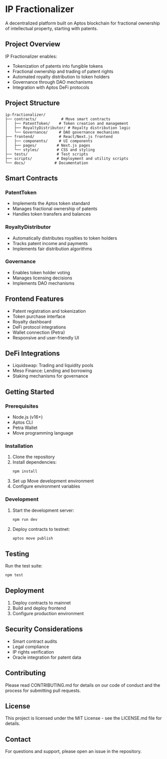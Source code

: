 # IP Fractionalizer

A decentralized platform built on Aptos blockchain for fractional ownership of intellectual property, starting with patents.

## Project Overview

IP Fractionalizer enables:
- Tokenization of patents into fungible tokens
- Fractional ownership and trading of patent rights
- Automated royalty distribution to token holders
- Governance through DAO mechanisms
- Integration with Aptos DeFi protocols

## Project Structure

```
ip-fractionalizer/
├── contracts/           # Move smart contracts
│   ├── PatentToken/    # Token creation and management
│   ├── RoyaltyDistributor/ # Royalty distribution logic
│   └── Governance/     # DAO governance mechanisms
├── frontend/           # React/Next.js frontend
│   ├── components/     # UI components
│   ├── pages/         # Next.js pages
│   └── styles/        # CSS and styling
├── tests/             # Test scripts
├── scripts/           # Deployment and utility scripts
└── docs/             # Documentation
```

## Smart Contracts

### PatentToken
- Implements the Aptos token standard
- Manages fractional ownership of patents
- Handles token transfers and balances

### RoyaltyDistributor
- Automatically distributes royalties to token holders
- Tracks patent income and payments
- Implements fair distribution algorithms

### Governance
- Enables token holder voting
- Manages licensing decisions
- Implements DAO mechanisms

## Frontend Features

- Patent registration and tokenization
- Token purchase interface
- Royalty dashboard
- DeFi protocol integrations
- Wallet connection (Petra)
- Responsive and user-friendly UI

## DeFi Integrations

- Liquidswap: Trading and liquidity pools
- Meso Finance: Lending and borrowing
- Staking mechanisms for governance

## Getting Started

### Prerequisites

- Node.js (v16+)
- Aptos CLI
- Petra Wallet
- Move programming language

### Installation

1. Clone the repository
2. Install dependencies:
   ```bash
   npm install
   ```
3. Set up Move development environment
4. Configure environment variables

### Development

1. Start the development server:
   ```bash
   npm run dev
   ```
2. Deploy contracts to testnet:
   ```bash
   aptos move publish
   ```

## Testing

Run the test suite:
```bash
npm test
```

## Deployment

1. Deploy contracts to mainnet
2. Build and deploy frontend
3. Configure production environment

## Security Considerations

- Smart contract audits
- Legal compliance
- IP rights verification
- Oracle integration for patent data

## Contributing

Please read CONTRIBUTING.md for details on our code of conduct and the process for submitting pull requests.

## License

This project is licensed under the MIT License - see the LICENSE.md file for details.

## Contact

For questions and support, please open an issue in the repository.
